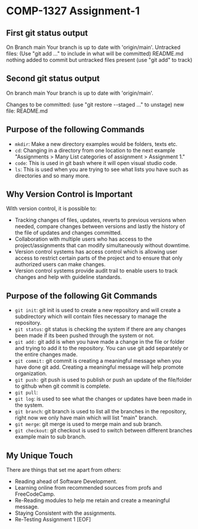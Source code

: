 # COMP-1327 Assignment-1

## First git status output

On Branch main Your branch is up to date with 'origin/main'.
Untracked files: (Use "git add <file>..." to include in what will be committed)
    README.md
nothing added to commit but untracked files present (use "git add" to track)

## Second git status output

On branch main
Your branch is up to date with 'origin/main'.

Changes to be committed:
  (use "git restore --staged <file>..." to unstage)
        new file:   README.md

## Purpose of the following Commands

- `mkdir`: Make a new directory examples would be folders, texts etc.
- `cd`: Changing in a directory from one location to the next example "Assignments > Many List categories of assignment > Assignment 1."  
- `code`: This is used in git bash where it will open visual studio code.
- `ls`: This is used when you are trying to see what lists you have such as directories and so many more.

## Why Version Control is Important

With version control, it is possible to:

- Tracking changes of files, updates, reverts to previous versions when needed, compare changes between versions and lastly the history of the file of updates and changes committed.
- Collaboration with multiple users who has access to the project/assignments that can modify simultaneously without downtime.
- Version control systems has access control which is allowing user access to restrict certain parts of the project and to ensure that only authorized users can make changes.
- Version control systems provide audit trail to enable users to track changes and help with guideline standards.

## Purpose of the following Git Commands

- `git init`: git init is used to create a new repository and will create a subdirectory which will contain files necessary to manage the repository.
- `git status`: git status is checking the system if there are any changes been made if its been pushed through the system or not.
- `git add:` git add is when you have made a change in the file or folder and trying to add it to the repository. You can use git add separately or the entire changes made.
- `git commit:` git commit is creating a meaningful message when you have done git add. Creating a meaningful message will help promote organization.
- `git push:` git push is used to publish or push an update of the file/folder to github when git commit is complete.
- `git pull`:
- `git log`: is used to see what the changes or updates have been made in the system.
- `git branch`: git branch is used to list all the branches in the repository, right now we only have main which will list "main" branch.
- `git merge`: git merge is used to merge main and sub branch.
- `git checkout`: git checkout is used to switch between different branches example main to sub branch.

## My Unique Touch

There are things that set me apart from others:

- Reading ahead of Software Development.
- Learning online from recommended sources from profs and FreeCodeCamp.
- Re-Reading modules to help me retain and create a meaningful message.
- Staying Consistent with the assignments.
- Re-Testing Assignment 1
[EOF]
